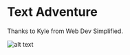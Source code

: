 # Text Adventure

Thanks to Kyle from Web Dev Simplified.

![alt text](https://github.com/FollowSonik/Random-Stuff/blob/master/TextAdventure/text-adventure.gif)
